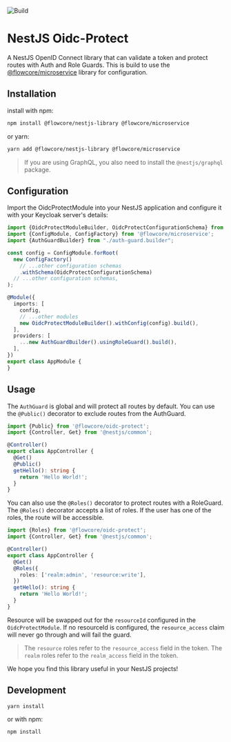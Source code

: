 ![Build](https://github.com/flowcore-io/library-nestjs-oidc-protect-ts/actions/workflows/publish.yml/badge.svg)

# NestJS Oidc-Protect

A NestJS OpenID Connect library that can validate a token and protect routes with Auth and Role Guards. This is build to
use the [@flowcore/microservice](https://www.npmjs.com/package/@flowcore/microservice) library for configuration.

## Installation

install with npm:

```bash
npm install @flowcore/nestjs-library @flowcore/microservice
```

or yarn:

```bash
yarn add @flowcore/nestjs-library @flowcore/microservice
```

> If you are using GraphQL, you also need to install the `@nestjs/graphql` package.

## Configuration

Import the OidcProtectModule into your NestJS application and configure it with your Keycloak server's details:

```typescript
import {OidcProtectModuleBuilder, OidcProtectConfigurationSchema} from '@flowcore/oidc-protect';
import {ConfigModule, ConfigFactory} from '@flowcore/microservice';
import {AuthGuardBuilder} from "./auth-guard.builder";

const config = ConfigModule.forRoot(
  new ConfigFactory()
    // ...other configuration schemas
    .withSchema(OidcProtectConfigurationSchema)
  // ...other configuration schemas,
);

@Module({
  imports: [
    config,
    // ...other modules
    new OidcProtectModuleBuilder().withConfig(config).build(),
  ],
  providers: [
    ...new AuthGuardBuilder().usingRoleGuard().build(),
  ],
})
export class AppModule {
}
```

## Usage

The `AuthGuard` is global and will protect all routes by default. You can use the `@Public()` decorator to exclude
routes from the AuthGuard.

```typescript
import {Public} from '@flowcore/oidc-protect';
import {Controller, Get} from '@nestjs/common';

@Controller()
export class AppController {
  @Get()
  @Public()
  getHello(): string {
    return 'Hello World!';
  }
}
```

You can also use the `@Roles()` decorator to protect routes with a RoleGuard. The `@Roles()` decorator accepts a list of
roles. If the user has one of the roles, the route will be accessible.

```typescript
import {Roles} from '@flowcore/oidc-protect';
import {Controller, Get} from '@nestjs/common';

@Controller()
export class AppController {
  @Get()
  @Roles({
    roles: ['realm:admin', 'resource:write'],
  })
  getHello(): string {
    return 'Hello World!';
  }
}
```

Resource will be swapped out for the `resourceId` configured in the `OidcProtectModule`. If no resourceId is configured,
the `resource_access` claim will never go through and will fail the guard.

> The `resource` roles refer to the `resource_access` field in the token. The `realm` roles refer to the `realm_access`
> field in the token.

We hope you find this library useful in your NestJS projects!

## Development

```bash
yarn install
```

or with npm:

```bash
npm install
```